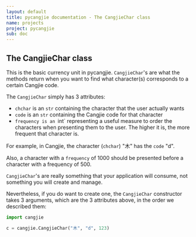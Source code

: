 ```yaml
---
layout: default
title: pycangjie documentation - The CangjieChar class
name: projects
project: pycangjie
sub: doc
---
```


## The CangjieChar class

This is the basic currency unit in pycangjie. `CangjieChar`'s are what the
methods return when you want to find what character(s) corresponds to a
certain Cangjie code.

The `CangjieChar` simply has 3 attributes:

* `chchar` is an `str` containing the character that the user actually wants
* `code` is an `str` containing the Cangjie code for that character
* `frequency is an `int` representing a useful measure to order the characters
  when presenting them to the user. The higher it is, the more frequent that
  character is.

For example, in Cangjie, the character (`chchar`) "木" has the `code` "d".

Also, a character with a `frequency` of 1000 should be presented before a
character with a frequency of 500.

`CangjieChar`'s are really something that your application will consume, not
something you will create and manage.

Nevertheless, if you do want to create one, the `CangjieChar` constructor
takes 3 arguments, which are the 3 attributes above, in the order we described
them:

```python
import cangjie

c = cangjie.CangjieChar("木", "d", 123)
```
